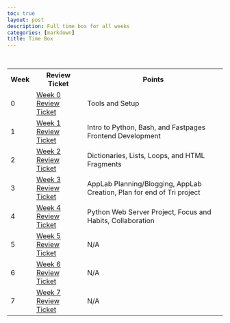 ```yaml
---
toc: true
layout: post
description: Full time box for all weeks
categories: [markdown]
title: Time Box
---
```

<table>
    <tr>
        <th>Week</th>
        <th>Review Ticket</th>
        <th>Points</th>
    </tr>
    <tr>
        <td>0</td>
        <td><a href="https://aidenhuynh.github.io/CS_Swag/markdown/2022/09/03/Week_0_Hacks.html">Week 0 Review Ticket</a></td>
        <td>Tools and Setup</td>
    </tr>
    <tr>
        <td>1</td>
        <td><a href="https://aidenhuynh.github.io/CS_Swag/markdown/2022/09/04/Week_1_Hacks.html">Week 1 Review Ticket</a></td>
        <td>Intro to Python, Bash, and Fastpages Frontend Development</td>
    </tr>
    <tr>
    <td>2</td>
    <td><a href="https://aidenhuynh.github.io/CS_Swag/markdown/2022/09/05/Week_2_Review_Ticket.html">Week 2 Review Ticket</a></td>
    <td>Dictionaries, Lists, Loops, and HTML Fragments</td>
    </tr>
    <tr>
        <td>3</td>
        <td><a href="https://aidenhuynh.github.io/CS_Swag/markdown/2022/09/10/Week_3_Review_Ticket.html">Week 3 Review Ticket</a></td>
        <td>AppLab Planning/Blogging, AppLab Creation, Plan for end of Tri project</td>
    </tr>
    <tr>
        <td>4</td>
        <td><a href="https://aidenhuynh.github.io/CS_Swag/markdown/2022/09/18/Week_4_Review_Ticket.html">Week 4 Review Ticket</a></td>
        <td>Python Web Server Project, Focus and Habits, Collaboration</td>
    </tr>
    <tr>
        <td>5</td>
        <td><a href="">Week 5 Review Ticket</a></td>
        <td>N/A</td>
    </tr>
    <tr>
        <td>6</td>
        <td><a href="">Week 6 Review Ticket</a></td>
        <td>N/A</td>
    </tr>
    <tr>
        <td>7</td>
        <td><a href="">Week 7 Review Ticket</a></td>
        <td>N/A</td>
    </tr>
    <br>
</table>